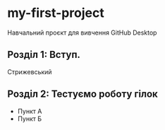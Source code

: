 # my-first-project
Навчальний проєкт для вивчення GitHub Desktop

## Розділ 1: Вступ.
Стрижевський

## Розділ 2: Тестуємо роботу гілок 
*   Пункт А
*   Пункт Б
